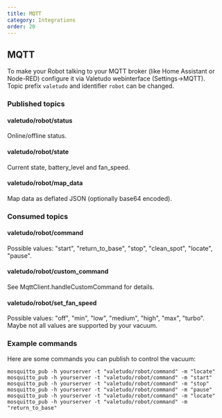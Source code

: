 ```yaml
---
title: MQTT
category: Integrations
order: 20
---
```

## MQTT

To make your Robot talking to your MQTT broker (like Home Assistant or Node-RED) configure it via Valetudo webinterface (Settings->MQTT).  
Topic prefix `valetudo` and identifier `robot` can be changed.

### Published topics

#### valetudo/robot/status

Online/offline status.

#### valetudo/robot/state

Current state, battery_level and fan_speed.

#### valetudo/robot/map_data

Map data as deflated JSON (optionally base64 encoded).

### Consumed topics

#### valetudo/robot/command

Possible values: "start", "return_to_base", "stop", "clean_spot", "locate", "pause".

#### valetudo/robot/custom_command

See MqttClient.handleCustomCommand for details.

#### valetudo/robot/set_fan_speed

Possible values: "off", "min", "low", "medium", "high", "max", "turbo".  
Maybe not all values ​​are supported by your vacuum.

### Example commands

Here are some commands you can publish to control the vacuum:

```Shell
mosquitto_pub -h yourserver -t "valetudo/robot/command" -m "locate"
mosquitto_pub -h yourserver -t "valetudo/robot/command" -m "start"
mosquitto_pub -h yourserver -t "valetudo/robot/command" -m "stop"
mosquitto_pub -h yourserver -t "valetudo/robot/command" -m "pause"
mosquitto_pub -h yourserver -t "valetudo/robot/command" -m "locate"
mosquitto_pub -h yourserver -t "valetudo/robot/command" -m "return_to_base"
```
